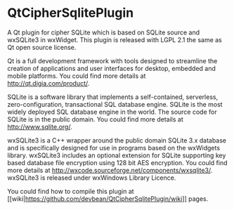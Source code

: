 QtCipherSqlitePlugin
====================

A Qt plugin for cipher SQLite which is based on SQLite source and wxSQLite3 in wxWidget. This plugin is released with LGPL 2.1 the same as Qt open source license.

Qt is a full development framework with tools designed to streamline the creation of applications and user interfaces for desktop, embedded and mobile platforms. You could find more details at http://qt.digia.com/product/.

SQLite is a software library that implements a self-contained, serverless, zero-configuration, transactional SQL database engine. SQLite is the most widely deployed SQL database engine in the world. The source code for SQLite is in the public domain. You could find more details at http://www.sqlite.org/.

wxSQLite3 is a C++ wrapper around the public domain SQLite 3.x database and is specifically designed for use in programs based on the wxWidgets library. wxSQLite3 includes an optional extension for SQLite supporting key based database file encryption using 128 bit AES encryption. You could find more details at http://wxcode.sourceforge.net/components/wxsqlite3/. wxSQLite3 is released under wxWindows Library Licence.

You could find how to compile this plugin at [[wiki|https://github.com/devbean/QtCipherSqlitePlugin/wiki]] pages.
